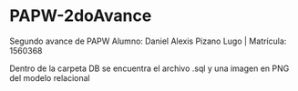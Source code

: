 # PAPW-2doAvance
Segundo avance de PAPW
Alumno: Daniel Alexis Pizano Lugo | Matrícula: 1560368

Dentro de la carpeta DB se encuentra el archivo .sql y una imagen en PNG del modelo relacional

